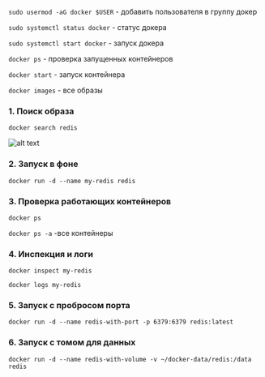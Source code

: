 ` sudo usermod -aG docker $USER ` - добавить пользователя в группу докер

`sudo systemctl status docker` - статус докера

`sudo systemctl start docker` - запуск докера

`docker ps` - проверка запущенных контейнеров

`docker start` - запуск контейнера


`docker images` - все образы

### 1. Поиск образа
`docker search redis`

![alt text](image.png)

### 2. Запуск в фоне
`docker run -d --name my-redis redis`

### 3. Проверка работающих контейнеров
`docker ps`

`docker ps -a` -все контейнеры

### 4. Инспекция и логи
`docker inspect my-redis`

`docker logs my-redis`

### 5. Запуск с пробросом порта
`docker run -d --name redis-with-port -p 6379:6379 redis:latest`

### 6. Запуск с томом для данных
`docker run -d --name redis-with-volume -v ~/docker-data/redis:/data redis`
